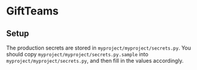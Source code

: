 # GiftTeams

## Setup
The production secrets are stored in `myproject/myproject/secrets.py`. You
should copy `myproject/myproject/secrets.py.sample` into
`myproject/myproject/secrets.py`, and then fill in the values accordingly.
